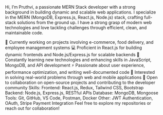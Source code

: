 Hi, I’m Pruthvi, a passionate MERN Stack developer with a strong background in building dynamic and scalable web applications. I specialize in the MERN (MongoDB, Express.js, React.js, Node.js) stack, crafting full-stack solutions from the ground up. I have a strong grasp of modern web technologies and love tackling challenges through efficient, clean, and maintainable code.


🔭 Currently working on projects involving e-commerce, food delivery, and employee management systems    💻 Proficient in React.js for building dynamic frontends and Node.js/Express.js for scalable backends
🌱 Constantly learning new technologies and enhancing skills in JavaScript, MongoDB, and API development ⚡ Passionate about user experience, performance optimization, and writing well-documented code
🎯 Interested in solving real-world problems through web and mobile applications 🤝 Open to collaboration on open-source projects and contributing to the developer community
Skills:
Frontend: React.js, Redux, Tailwind CSS, Bootstrap
Backend: Node.js, Express.js, RESTful APIs
Database: MongoDB, Mongoose
Tools: Git, GitHub, VS Code, Postman, Docker
Other: JWT Authentication, OAuth, Stripe Payment Integration
Feel free to explore my repositories or reach out for collaboration!
